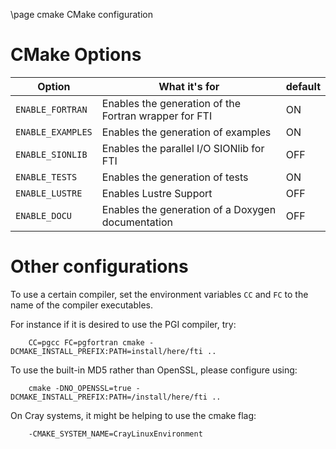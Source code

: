 \page cmake CMake configuration

# CMake Options  

Option             |       What it's for                                         | default
-------------------|-------------------------------------------------------------|---------
`ENABLE_FORTRAN`   |  Enables the generation of the Fortran wrapper for FTI      |  ON           
`ENABLE_EXAMPLES`  |  Enables the generation of examples                         |  ON                        
`ENABLE_SIONLIB`   |  Enables the parallel I/O SIONlib for FTI                   |  OFF
`ENABLE_TESTS`     |  Enables the generation of tests                            |  ON
`ENABLE_LUSTRE`    |  Enables Lustre Support                                     |  OFF
`ENABLE_DOCU`      |  Enables the generation of a Doxygen documentation          |  OFF

# Other configurations

To use a certain compiler, set the environment variables `CC` and `FC` to the name of the compiler executables.  
  
For instance if it is desired to use the PGI compiler, try:  

```
    CC=pgcc FC=pgfortran cmake -DCMAKE_INSTALL_PREFIX:PATH=install/here/fti ..
```
  
To use the built-in MD5 rather than OpenSSL, please configure using:  

```
    cmake -DNO_OPENSSL=true -DCMAKE_INSTALL_PREFIX:PATH=/install/here/fti ..
```

On Cray systems, it might be helping to use the cmake flag:   
  
```
    -CMAKE_SYSTEM_NAME=CrayLinuxEnvironment
```


